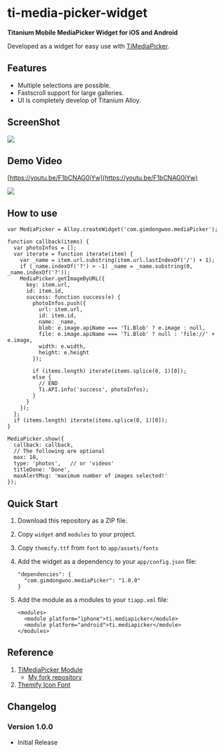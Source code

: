 # ti-media-picker-widget

**Titanium Mobile MediaPicker Widget for iOS and Android**

Developed as a widget for easy use with [TiMediaPicker](https://github.com/lowb1rd/TiMediaPicker).

## Features
- Multiple selections are possible.
- Fastscroll support for large galleries.
- UI is completely develop of Titanium Alloy.

## ScreenShot

![](./screenshot.png)

## Demo Video

[https://youtu.be/F1bCNAG0iYw](https://youtu.be/F1bCNAG0iYw)

[![](https://img.youtube.com/vi/F1bCNAG0iYw/0.jpg)](https://www.youtube.com/watch?v=F1bCNAG0iYw)

## How to use

```
var MediaPicker = Alloy.createWidget('com.gimdongwoo.mediaPicker');

function callback(items) {
  var photoInfos = [];
  var iterate = function iterate(item) {
    var _name = item.url.substring(item.url.lastIndexOf('/') + 1);
    if (_name.indexOf('?') > -1) _name = _name.substring(0, _name.indexOf('?'));
    MediaPicker.getImageByURL({
      key: item.url,
      id: item.id,
      success: function success(e) {
        photoInfos.push({
          url: item.url,
          id: item.id,
          name: _name,
          blob: e.image.apiName === 'Ti.Blob' ? e.image : null,
          file: e.image.apiName === 'Ti.Blob' ? null : 'file://' + e.image,
          width: e.width,
          height: e.height
        });
        
        if (items.length) iterate(items.splice(0, 1)[0]);
        else {
          // END
          Ti.API.info('success', photoInfos);
        }
      }
    });
  };
  if (items.length) iterate(items.splice(0, 1)[0]);
}

MediaPicker.show({
  callback: callback,
  // The following are optional
  max: 10,
  type: 'photos',	// or 'videos'
  titleDone: 'Done',
  maxAlertMsg: 'maximum number of images selected!'
});
```

## Quick Start

1. Download this repository as a ZIP file.
2. Copy `widget` and `modules` to your project.
3. Copy `themify.ttf` from `font` to `app/assets/fonts`
4. Add the widget as a dependency to your `app/config.json` file:

	```
	"dependencies": {
	  "com.gimdongwoo.mediaPicker": "1.0.0"
	}
	
	```
5. Add the module as a modules to your `tiapp.xml` file:

	```
	<modules>
	  <module platform="iphone">ti.mediapicker</module>
	  <module platform="android">ti.mediapicker</module>
	</modules>
	```

## Reference

1. [TiMediaPicker Module](https://github.com/lowb1rd/TiMediaPicker)
	- [My fork repository](https://github.com/gimdongwoo/TiMediaPicker)
2. [Themify Icon Font](https://themify.me/themify-icons)

## Changelog

### Version 1.0.0
- Initial Release